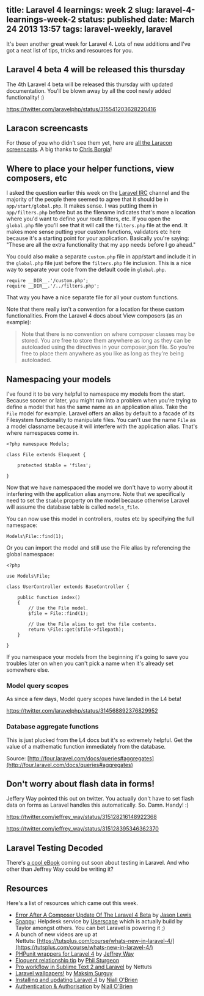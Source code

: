 title: Laravel 4 learnings: week 2
slug: laravel-4-learnings-week-2
status: published
date: March 24 2013 13:57
tags: laravel-weekly, laravel
-------
It's been another great week for Laravel 4. Lots of new additions and I've got a neat list of tips, tricks and resources for you.<!--more-->

## Laravel 4 beta 4 will be released this thursday

The 4th Laravel 4 beta will be released this thursday with updated documentation. You'll be blown away by all the cool newly added functionality! :)

https://twitter.com/laravelphp/status/315541203628220416

## Laracon screencasts

For those of you who didn't see them yet, here are [all the Laracon screencasts](http://www.youtube.com/user/LaravelScreencasts). A big thanks to [Chris Borgia](https://twitter.com/cborgia)!

## Where to place your helper functions, view composers, etc

I asked the question earlier this week on the [Laravel IRC](http://laravel.com/irc) channel and the majority of the people there seemed to agree that it should be in `app/start/global.php`. It makes sense. I was putting them in `app/filters.php` before but as the filename indicates that's more a location where you'd want to define your route filters, etc. If you open the `global.php` file you'll see that it will call the `filters.php` file at the end. It makes more sense putting your custom functions, validators etc here because it's a starting point for your application. Basically you're saying: "These are all the extra functionality that my app needs before I go ahead."

You could also make a separate `custom.php` file in app/start and include it in the `global.php` file just before the `filters.php` file inclusion. This is a nice way to separate your code from the default code in `global.php`.

~~~ .php
require __DIR__.'/custom.php';
require __DIR__.'/../filters.php';
~~~

That way you have a nice separate file for all your custom functions.

Note that there really isn't a convention for a location for these custom functionalities. From the Laravel 4 docs about View composers (as an example):
> Note that there is no convention on where composer classes may be stored. You are free to store them anywhere as long as they can be autoloaded using the directives in your composer.json file.
So you're free to place them anywhere as you like as long as they're being autoloaded.

## Namespacing your models

I've found it to be very helpful to namespace my models from the start. Because sooner or later, you might run into a problem when you're trying to define a model that has the same name as an application alias. Take the `File` model for example. Laravel offers an alias by default to a facade of its Filesystem functionality to manipulate files. You can't use the name `File` as a model classname because it will interfere with the application alias. That's where namespaces come in.

~~~ .php
<?php namespace Models;

class File extends Eloquent {

    protected $table = 'files';

}
~~~

Now that we have namespaced the model we don't have to worry about it interfering with the application alias anymore. Note that we specifically need to set the `$table` property on the model because otherwise Laravel will assume the database table is called `models_file`.

You can now use this model in controllers, routes etc by specifying the full namespace:

~~~ .php
Models\File::find(1);
~~~

Or you can import the model and still use the File alias by referencing the global namespace:

~~~ .php
<?php

use Models\File;

class UserController extends BaseController {

    public function index()
    {
        // Use the File model.
        $file = File::find(1);

        // Use the File alias to get the file contents.
        return \File::get($file->filepath);
    }

}
~~~

If you namespace your models from the beginning it's going to save you troubles later on when you can't pick a name when it's already set somewhere else.

### Model query scopes

As since a few days, Model query scopes have landed in the L4 beta!

https://twitter.com/laravelphp/status/314568892376829952

### Database aggregate functions

This is just plucked from the L4 docs but it's so extremely helpful. Get the value of a mathematic function immediately from the database.

Source: [http://four.laravel.com/docs/queries#aggregates](http://four.laravel.com/docs/queries#aggregates)

## Don't worry about flash data in forms!

Jeffery Way pointed this out on twitter. You actually don't have to set flash data on forms as Laravel handles this automatically. So. Damn. Handy! :)

https://twitter.com/jeffrey_way/status/315128216148922368

https://twitter.com/jeffrey_way/status/315128395346362370

## Laravel Testing Decoded

There's [a cool eBook](https://leanpub.com/laravel-testing-decoded) coming out soon about testing in Laravel. And who other than Jeffrey Way could be writing it?

## Resources

Here's a list of resources which came out this week.

- [Error After A Composer Update Of The Laravel 4 Beta](http://jasonlewis.me/article/error-afer-a-composer-update-of-the-laravel-4-beta) by [Jason Lewis](https://twitter.com/jasonclewis)
- [Snappy](http://besnappy.com/): Helpdesk service by [Userscape](http://www.userscape.com/) which is actually build by Taylor amongst others. You can bet Laravel is powering it ;)
- A bunch of new videos are up at Nettuts: [https://tutsplus.com/course/whats-new-in-laravel-4/](https://tutsplus.com/course/whats-new-in-laravel-4/)
- [PHPunit wrappers for Laravel 4](https://github.com/JeffreyWay/PHPUnit-Wrappers) by [Jeffrey Way](http://twitter.com/jeffreyway)
- <span style="line-height: 13px;">[Eloquent relationship tip](https://twitter.com/philsturgeon/status/315147146133397505) by [Phil Sturgeon](http://twitter.com/philsturgeon)</span>
- [Pro workflow in Sublime Text 2 and Laravel](http://net.tutsplus.com/tutorials/tools-and-tips/pro-workflow-in-laravel-and-sublime-text/) by Nettuts
- [Laravel wallpapers!](https://github.com/msurguy/Laravel-wallpapers) by [Maksim Surguy](https://twitter.com/msurguy)
- [Installing and updating Laravel 4](http://niallobrien.me/2013/03/installing-and-updating-laravel-4/) by [Niall O'Brien](https://twitter.com/niall_obrien)
- [Authentication &amp; Authorisation](http://niallobrien.me/2013/03/authentication-authorisation/) by [Niall O'Brien](https://twitter.com/niall_obrien)
